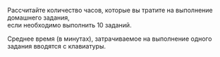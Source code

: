 Рассчитайте количество часов, которые вы тратите на выполнение домашнего задания,  
если необходимо выполнить 10 заданий.

Среднее время (в минутах), затрачиваемое на выполнение одного задания вводятся с клавиатуры.
